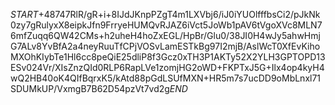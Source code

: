 $START$+48747RlR/gR+i+8IJdJKnpPZgT4m1LXVbj6/iJ0iYUOlfffbsCi2/pJkNk0zy7gRulyxX8eipkJfn9FrryeHUMQvRJAZ6iVct5JoWb1pAV6tVgoXVc8MLN76mfZuqq6QW42CMs+h2uheH4hoZxEGL/HpBr/Glu0/38JI0H4wJy5ahwHmjG7ALv8YvBfA2a4neyRuuTfCPjVOSvLamESTkBg97I2mjB/AslWcT0XfEvKihoMXOhKIybTe1Hl6cc8peQiE25dliP8f3Gcz0xTH3P1AKTy52X2YLH3GPTOPD13ESv024Vr/XIsZnzQId0RLP6RapLVe1zomjHG2oWD+FKPTxJ5G+Ilx4op4kyH4wQ2HB40oK4QIfBqrxK5/kAtd88pGdLSUfMXN+HR5m7s7ucDD9oMbLnxl71SDUMkUP/VxmgB7B62D54pzVt7vd2g$END$